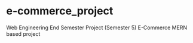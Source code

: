 # e-commerce_project
Web Engineering End Semester Project (Semester 5)
E-Commerce MERN based project
